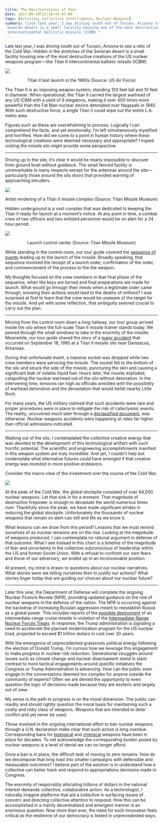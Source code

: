 ```yaml
---
title: The Manifestations of Fear
date: 2017-06-28T22:18:44-07:00
tags: [Activism, Collective Intelligence, Nuclear Weapons]
summary: "Late last year, I was driving south out of Tucson, Arizona to see a relic of the Cold War. Hidden in the stretches of the 
 Sonoran desert is a small facility housing one of the most destructive creations of the US nuclear weapons program — the Titan II 
 intercontinental ballistic missile (ICBM)."
---
```



Late last year, I was driving south out of Tucson, Arizona to see a relic of the Cold War. Hidden in the stretches of the Sonoran desert is a small facility housing one of the most destructive creations of the US nuclear weapons program — the Titan II intercontinental ballistic missile (ICBM).

![](titan-launch.jpg)

<div style="text-align: center; margin-bottom: 10px">
	Titan II test launch in the 1960s (Source: US Air Force)
</div>


The Titan II is an imposing weapon system, standing 103 feet tall and 10 feet in diameter. When operational, the Titan II carried the largest warhead of any US ICBM with a yield of 9 megatons, making it over 400 times more powerful than the Fat Man nuclear device detonated over Nagasaki in 1945\. With such destructive force, a single Titan II could wipe out the entire L.A. metro area.

Figures such as these are overwhelming to process. Logically I can comprehend the facts, and yet emotionally, I’m left simultaneously mystified and horrified. How did we come to a point in human history where these technological creations were deemed necessary and appropriate? I hoped visiting the missile silo might provide some perspective.


* * *

Driving up to the site, it’s clear it would be nearly impossible to discover from ground level without guidance. The small fenced facility is unremarkable in many respects except for the antennas around the site — particularly those around the silo doors that provided warning of approaching intruders.

![](launch-silo.jpg)

<div style="text-align: center; margin-bottom: 10px">
  Artist rendering of a Titan II missile complex (Source: Titan Missile Museum)
</div>


Hidden underground is a vast complex that was dedicated to keeping the Titan II ready for launch at a moment’s notice. At any point in time, a combat crew of two officers and two enlisted personnel would be on alert for a 24 hour period.

![](launch-control-center.jpg)

<div style="text-align: center; margin-bottom: 10px">
	Launch control center (Source: Titan Missile Museum)
</div>


While standing in the control room, our tour guide covered the [sequence of events](http://titan2icbm.org/lnch.PDF) leading up to the launch of the missile. Broadly speaking, that sequence involved the receipt of a launch order, confirmation of the order, and commencement of the process to fire the weapon.

My thoughts focused on the crew members in that final phase of the sequence, when the keys are turned and final preparations are made for launch. What would go through their minds when a legitimate order came through, knowing their actions would lead to the deaths of millions? I was surprised at first to learn that the crew would be unaware of the target for the missile. And yet with some reflection, that ambiguity seemed crucial to carry out the plan.


* * *


Moving from the control room down a long hallway, our tour group arrived inside the silo where the full-scale Titan II missile trainer stands today. We peered through the small windows to take in the enormity of the missile. Meanwhile, our tour guide shared the story of a [major accident](http://www.pbs.org/wgbh/americanexperience/features/command-and-control-chapter-1/) that occurred on September 18, 1980 at a Titan II missile silo near Damascus, Arkansas.

During that unfortunate event, a massive socket was dropped while two crew members were servicing the missile. The socket fell to the bottom of the silo and struck the side of the missile, puncturing the skin and causing a significant leak of volatile liquid fuel. Hours later, the missile exploded, catapulting the nuclear warhead out of the silo without detonation. In the intervening time, tensions ran high as officials wrestled with the possibility of warhead detonation and the devastation that would befall nearby Little Rock.

For many years, the US military claimed that such accidents were rare and proper procedures were in place to mitigate the risk of cataclysmic events. The reality, uncovered much later through a [declassified document](http://www.pbs.org/wgbh/americanexperience/features/command-and-control-broken-arrows-how-many-nuclear-accidents-have-we-had/), was otherwise. Nuclear weapons accidents were happening at rates far higher than official admissions indicated.


* * *


Walking out of the silo, I contemplated the collective creative energy that was devoted to the development of this technological artifact with such horrific potential. The scientific and engineering accomplishments manifest in this weapon system are truly incredible. And yet, I couldn’t help but contemplate what alternative futures could have emerged if that creative energy was invested in more positive endeavors.

Consider the macro view of the investment over the course of the Cold War.

![](stockpile.jpg)


At the peak of the Cold War, the global stockpile consisted of over 64,000 nuclear weapons. Let that sink in for a moment. That magnitude of destructive firepower is enough to devastate the world numerous times over. Thankfully since the peak, we have made significant strides in reducing the global stockpile. Unfortunately the thousands of nuclear weapons that remain on alert can still end life as we know it.

What lessons can we draw from this period? Lessons that we must remind ourselves of as nuclear tensions are on the rise. Looking at the magnitude of weapons produced, I can contemplate no rational argument in defense of that outcome. What I see instead in this chart is a timeline of the magnitude of fear and uncertainty in the collective subconscious of leadership within the US and former Soviet Union. With a refusal to confront our own fears and those of our adversary, we ended up in an inconceivable position.

At present, my mind is drawn to questions about our nuclear narratives. What stories were we telling ourselves then to justify our actions? What stories linger today that are guiding our choices about our nuclear future?


* * *


Later this year, the Department of Defense will complete the ongoing Nuclear Posture Review (NPR), providing updated guidance on the role of nuclear weapons in the defense of the nation. The NPR is occurring against the backdrop of increasing Russian aggression meant to reestablish Russia as a global power. This includes reports of the [possible deployment](https://www.washingtonpost.com/news/checkpoint/wp/2017/02/15/this-is-the-ground-launched-cruise-missile-that-russia-has-reportedly-just-deployed/) of an intermediate-range cruise missile in violation of the [Intermediate-Range Nuclear Forces Treaty](https://en.wikipedia.org/wiki/Intermediate-Range_Nuclear_Forces_Treaty). In response, the Trump administration is signaling a need to accelerate the planned modernization program for the US nuclear triad, projected to exceed $1 trillion dollars in cost over 30 years.

With the emergence of unprecedented grassroots political energy following the election of Donald Trump, I’m curious how we leverage this engagement to make progress in nuclear risk reduction. Generational struggles around issues such as climate change and nuclear disarmament stand in stark contrast to more tactical engagements around specific initiatives the Congress or Trump Administration is advancing. How can the public even engage in the conversations deemed too complex for anyone outside the community of experts? Often we are denied the opportunity to even question the logic of decisions made because they are esoteric and largely out of view.

My sense is the path to progress is on the moral dimension. The public can readily and should rightly question the moral basis for maintaining such a costly and risky class of weapons. Weapons that are intended to deter conflict and yet never be used.

Those involved in the ongoing international effort to ban nuclear weapons through a U.N. declaration make clear that such action is long overdue. Corresponding bans for [biological](https://en.wikipedia.org/wiki/Biological_Weapons_Convention) and [chemical](https://en.wikipedia.org/wiki/Chemical_Weapons_Convention) weapons have been in place for decades. To not acknowledge the corresponding burden posed by nuclear weapons is a level of denial we can no longer afford.

Once a ban is in place, the difficult task of moving to zero remains. How do we decompose that long road into smaller campaigns with defensible and measurable outcomes? I believe part of the solution is to understand how a collective can better track and respond to appropriations decisions made in Congress.

The enormity of responsibly allocating trillions of dollars in the national interest demands collective, collaborative action. As a technologist, I naturally imagine platforms that aid a collective in surfacing issues of concern and directing collective attention to respond. How this can be accomplished in a mainly decentralized and emergent manner is an enormous question. Now more than ever, the need for such innovation feels critical as the resilience of our democracy is tested in unprecedented ways.

